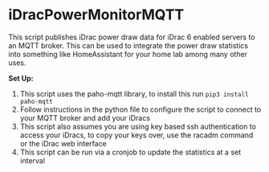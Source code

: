 # iDracPowerMonitorMQTT

This script publishes iDrac power draw data for iDrac 6 enabled servers to an MQTT broker.
This can be used to integrate the power draw statistics into something like HomeAssistant for your home lab among many other uses.

**Set Up:**

1. This script uses the paho-mqtt library, to install this run `pip3 install paho-mqtt`
2. Follow instructions in the python file to configure the script to connect to your MQTT broker and add your iDracs
3. This script also assumes you are using key based ssh authentication to access your iDracs, to copy your keys over, use the racadm command or the iDrac web interface
4. This script can be run via a cronjob to update the statistics at a set interval

